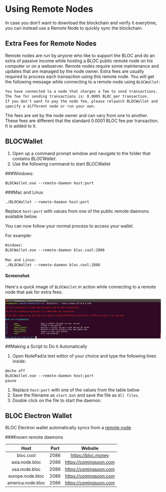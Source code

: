 # Using Remote Nodes

In case you don't want to download the blockchain and verify it everytime, you can instead use a Remote Node to quickly sync the blockchain.

## Extra Fees for Remote Nodes

Remote nodes are run by anyone who like to support the BLOC and do an extra of passive income while hosting a BLOC public remote node on his computer or on a webserver. Remote nodes require some maintenance and updates that are managed by the node owner. Extra fees are usually required to process each transaction using this remote node. You will get the following message while connecting to a remote node using `BLOCWallet`:

```
You have connected to a node that charges a fee to send transactions.
The fee for sending transactions is: 0.0005 BLOC per transaction. 
If you don't want to pay the node fee, please relaunch BLOCWallet and specify a different node or run your own.
```
The fees are set by the node owner and can vary from one to another. These fees are different that the standard 0.0001 BLOC fee per transaction. It is added to it.

## BLOCWallet

1. Open up a command prompt window and navigate to the folder that contains *BLOCWallet*.
2. Use the following command to start BLOCWallet  

###Windows:

```
BLOCWallet.exe --remote-daemon host:port
```

###Mac and Linux

```
./BLOCWallet --remote-daemon host:port
```

Replace `host:port` with values from one of the public remote daemons available below.

You can now follow your normal process to access your wallet.

For example-

```
Windows:
BLOCWallet.exe --remote-daemon bloc.cool:2086

Mac and Linux:
./BLOCWallet --remote-daemon bloc.cool:2086
```
#### Screenshot

Here's a quick image of `BLOCWallet` in action while connecting to a remote node that ask for extra fees:

![blocwallet](/docs/images/guides/Wallets//RemoteNode/bloc-wallet-connect-remote-node.png)


##Making a Script to Do it Automatically

1. Open NotePad/a text editor of your choice and type the following lines inside:

```text
@echo off
BLOCWallet.exe --remote-daemon host:port
pause
```

1. Replace `host:port` with one of the values from the table below
2. Save the filename as `start.bat` and save the file as `All files`.
3. Double click on the file to start the daemon.

## BLOC Electron Wallet

BLOC Electron wallet automatically syncs from a [remote node](../Using-nest-wallet#synchronizing-the-blockchain)

###Known remote daemons

|         Host         | Port  |        Website        |
| :------------------: | :---: | :-------------------: |
| bloc.cool | 2086 | https://bloc.money |
| asia.node.bloc | 2086 | https://comingsoon.com |
| usa.node.bloc | 2086 | https://comingsoon.com |
| europe.node.bloc | 2086 | https://comingsoon.com |
| america.node.bloc | 2086 | https://comingsoon.com |
